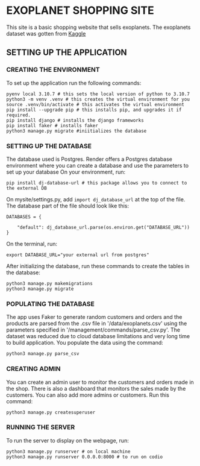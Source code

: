 # EXOPLANET SHOPPING SITE
This site is a basic shopping website that sells exoplanets. The exoplanets dataset was gotten from [Kaggle](https://www.kaggle.com/datasets/eduardowoj/exoplanets-database)

## SETTING UP THE APPLICATION
### CREATING THE ENVIRONMENT
To set up the application run the following commands:
```
pyenv local 3.10.7 # this sets the local version of python to 3.10.7
python3 -m venv .venv # this creates the virtual environment for you
source .venv/bin/activate # this activates the virtual environment
pip install --upgrade pip # this installs pip, and upgrades it if required.
pip install django # installs the django frameworks
pip install faker # installs faker
python3 manage.py migrate #iniitializes the database
```

### SETTING UP THE DATABASE
The database used is Postgres. Render offers a Postgres database environment where you can create a database and use the parameters to set up your database
On your environment, run:
```
pip install dj-database-url # this package allows you to connect to the external DB
```
On mysite/settings.py, add `import dj_database_url` at the top of the file. The database part of the file should look like this:
```
DATABASES = {

    "default": dj_database_url.parse(os.environ.get("DATABASE_URL"))
}
```
On the terminal, run:
```
export DATABASE_URL="your external url from postgres"
```
After initializing the database, run these commands to create the tables in the database:
```
python3 manage.py makemigrations
python3 manage.py migrate
```

### POPULATING THE DATABASE
The app uses Faker to generate random customers and orders and the products are parsed from the .csv file in '/data/exoplanets.csv' using the parameters specified in '/management/commands/parse_csv.py'. The dataset was reduced due to cloud database limitations and very long time to build application. You populate the data using the command:
```
python3 manage.py parse_csv
```

### CREATING ADMIN
You can create an admin user to monitor the customers and orders made in the shop. There is also a dashboard that monitors the sales made by the customers. You can also add more admins or customers. Run this command:
```
python3 manage.py createsuperuser
```

### RUNNING THE SERVER
To run the server to display on the webpage, run:
```
python3 manage.py runserver # on local machine
python3 manage.py runserver 0.0.0.0:8000 # to run on codio
````
